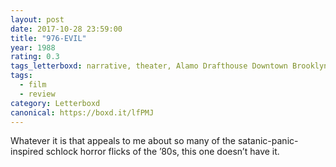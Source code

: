 ```yaml
---
layout: post 
date: 2017-10-28 23:59:00
title: "976-EVIL"
year: 1988
rating: 0.3
tags_letterboxd: narrative, theater, Alamo Drafthouse Downtown Brooklyn, Dismember the Alamo, NYC, Robtober
tags:
  - film
  - review
category: Letterboxd
canonical: https://boxd.it/lfPMJ
---
```


Whatever it is that appeals to me about so many of the satanic-panic-inspired schlock horror flicks of the ’80s, this one doesn’t have it.
